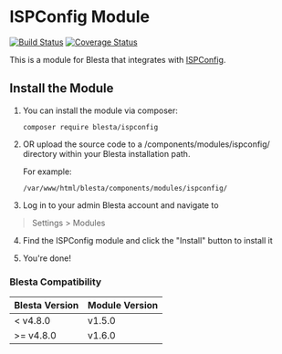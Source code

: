 # ISPConfig Module

[![Build Status](https://travis-ci.org/blesta/module-ispconfig.svg?branch=master)](https://travis-ci.org/blesta/module-ispconfig) [![Coverage Status](https://coveralls.io/repos/github/blesta/module-ispconfig/badge.svg?branch=master)](https://coveralls.io/github/blesta/module-ispconfig?branch=master)

This is a module for Blesta that integrates with [ISPConfig](https://www.ispconfig.org/).

## Install the Module

1. You can install the module via composer:

    ```
    composer require blesta/ispconfig
    ```

2. OR upload the source code to a /components/modules/ispconfig/ directory within
your Blesta installation path.

    For example:

    ```
    /var/www/html/blesta/components/modules/ispconfig/
    ```

3. Log in to your admin Blesta account and navigate to
> Settings > Modules

4. Find the ISPConfig module and click the "Install" button to install it

5. You're done!

### Blesta Compatibility

|Blesta Version|Module Version|
|--------------|--------------|
|< v4.8.0|v1.5.0|
|>= v4.8.0|v1.6.0|
